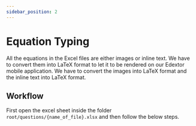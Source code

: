 ```yaml
---
sidebar_position: 2
---
```

# Equation Typing

All the equations in the Excel files are either images or inline text. We have to convert them into LaTeX format to let it to be rendered on our Edextor mobile application. We have to convert the images into LaTeX format and the inline text into LaTeX format.

## Workflow
First open the excel sheet inside the folder `root/questions/{name_of_file}.xlsx` and then follow the below steps.